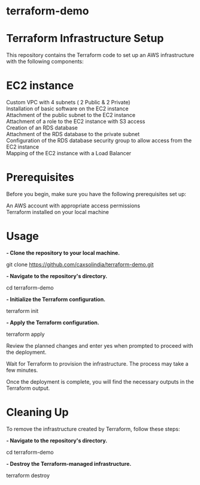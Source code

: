 # terraform-demo
# Terraform Infrastructure Setup
This repository contains the Terraform code to set up an AWS infrastructure with the following components:

# EC2 instance
Custom VPC with 4 subnets ( 2 Public & 2 Private) <br>
Installation of basic software on the EC2 instance <br>
Attachment of the public subnet to the EC2 instance <br>
Attachment of a role to the EC2 instance with S3 access <br>
Creation of an RDS database <br>
Attachment of the RDS database to the private subnet <br>
Configuration of the RDS database security group to allow access from the EC2 instance <br>
Mapping of the EC2 instance with a Load Balancer <br>

# Prerequisites

Before you begin, make sure you have the following prerequisites set up: <br>

An AWS account with appropriate access permissions <br>
Terraform installed on your local machine

# Usage

**- Clone the repository to your local machine.**
  
git clone https://github.com/caxsolindia/terraform-demo.git

**- Navigate to the repository's directory.**

cd terraform-demo

**- Initialize the Terraform configuration.**

terraform init

**- Apply the Terraform configuration.**

terraform apply

Review the planned changes and enter yes when prompted to proceed with the deployment.

Wait for Terraform to provision the infrastructure. The process may take a few minutes.

Once the deployment is complete, you will find the necessary outputs in the Terraform output.

# Cleaning Up

To remove the infrastructure created by Terraform, follow these steps:

**- Navigate to the repository's directory.**

cd terraform-demo

**- Destroy the Terraform-managed infrastructure.**

terraform destroy






